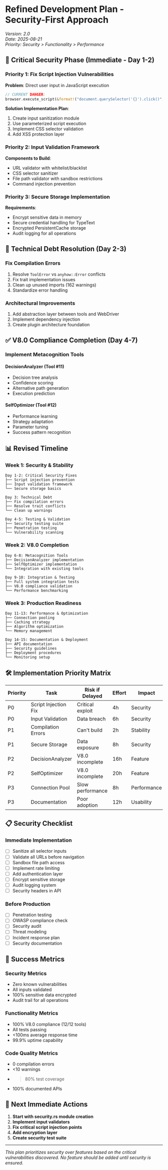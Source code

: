 # Refined Development Plan - Security-First Approach

*Version: 2.0*  
*Date: 2025-08-21*  
*Priority: Security > Functionality > Performance*

## 🚨 Critical Security Phase (Immediate - Day 1-2)

### Priority 1: Fix Script Injection Vulnerabilities

**Problem**: Direct user input in JavaScript execution
```rust
// CURRENT DANGER:
browser.execute_script(&format!("document.querySelector('{}').click()", selector))
```

**Solution Implementation Plan**:
1. Create input sanitization module
2. Use parameterized script execution
3. Implement CSS selector validation
4. Add XSS protection layer

### Priority 2: Input Validation Framework

**Components to Build**:
- URL validator with whitelist/blacklist
- CSS selector sanitizer
- File path validator with sandbox restrictions
- Command injection prevention

### Priority 3: Secure Storage Implementation

**Requirements**:
- Encrypt sensitive data in memory
- Secure credential handling for TypeText
- Encrypted PersistentCache storage
- Audit logging for all operations

## 🔧 Technical Debt Resolution (Day 2-3)

### Fix Compilation Errors
1. Resolve `ToolError` vs `anyhow::Error` conflicts
2. Fix trait implementation issues
3. Clean up unused imports (162 warnings)
4. Standardize error handling

### Architectural Improvements
1. Add abstraction layer between tools and WebDriver
2. Implement dependency injection
3. Create plugin architecture foundation

## ✅ V8.0 Compliance Completion (Day 4-7)

### Implement Metacognition Tools

#### DecisionAnalyzer (Tool #11)
- Decision tree analysis
- Confidence scoring
- Alternative path generation
- Execution prediction

#### SelfOptimizer (Tool #12)
- Performance learning
- Strategy adaptation
- Parameter tuning
- Success pattern recognition

## 📊 Revised Timeline

### Week 1: Security & Stability
```
Day 1-2: Critical Security Fixes
├── Script injection prevention
├── Input validation framework
└── Secure storage basics

Day 3: Technical Debt
├── Fix compilation errors
├── Resolve trait conflicts
└── Clean up warnings

Day 4-5: Testing & Validation
├── Security testing suite
├── Penetration testing
└── Vulnerability scanning
```

### Week 2: V8.0 Completion
```
Day 6-8: Metacognition Tools
├── DecisionAnalyzer implementation
├── SelfOptimizer implementation
└── Integration with existing tools

Day 9-10: Integration & Testing
├── Full system integration tests
├── V8.0 compliance validation
└── Performance benchmarking
```

### Week 3: Production Readiness
```
Day 11-13: Performance & Optimization
├── Connection pooling
├── Caching strategy
├── Algorithm optimization
└── Memory management

Day 14-15: Documentation & Deployment
├── API documentation
├── Security guidelines
├── Deployment procedures
└── Monitoring setup
```

## 🛠️ Implementation Priority Matrix

| Priority | Task | Risk if Delayed | Effort | Impact |
|----------|------|-----------------|--------|--------|
| P0 | Script Injection Fix | Critical exploit | 4h | Security |
| P0 | Input Validation | Data breach | 6h | Security |
| P1 | Compilation Errors | Can't build | 2h | Stability |
| P1 | Secure Storage | Data exposure | 8h | Security |
| P2 | DecisionAnalyzer | V8.0 incomplete | 16h | Feature |
| P2 | SelfOptimizer | V8.0 incomplete | 20h | Feature |
| P3 | Connection Pool | Slow performance | 8h | Performance |
| P3 | Documentation | Poor adoption | 12h | Usability |

## 📋 Security Checklist

### Immediate Implementation
- [ ] Sanitize all selector inputs
- [ ] Validate all URLs before navigation
- [ ] Sandbox file path access
- [ ] Implement rate limiting
- [ ] Add authentication layer
- [ ] Encrypt sensitive storage
- [ ] Audit logging system
- [ ] Security headers in API

### Before Production
- [ ] Penetration testing
- [ ] OWASP compliance check
- [ ] Security audit
- [ ] Threat modeling
- [ ] Incident response plan
- [ ] Security documentation

## 🎯 Success Metrics

### Security Metrics
- Zero known vulnerabilities
- All inputs validated
- 100% sensitive data encrypted
- Audit trail for all operations

### Functionality Metrics
- 100% V8.0 compliance (12/12 tools)
- All tests passing
- <100ms average response time
- 99.9% uptime capability

### Code Quality Metrics
- 0 compilation errors
- <10 warnings
- >80% test coverage
- 100% documented APIs

## 🚀 Next Immediate Actions

1. **Start with security.rs module creation**
2. **Implement input validators**
3. **Fix critical script injection points**
4. **Add encryption layer**
5. **Create security test suite**

---

*This plan prioritizes security over features based on the critical vulnerabilities discovered. No feature should be added until security is ensured.*